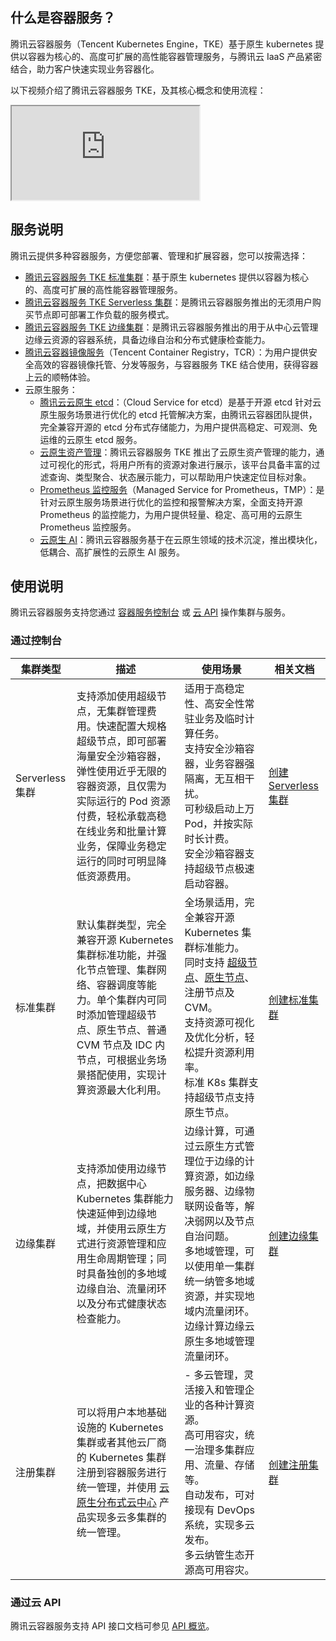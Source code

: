 
## 什么是容器服务？
腾讯云容器服务（Tencent Kubernetes Engine，TKE）基于原生 kubernetes 提供以容器为核心的、高度可扩展的高性能容器管理服务，与腾讯云 IaaS 产品紧密结合，助力客户快速实现业务容器化。

以下视频介绍了腾讯云容器服务 TKE，及其核心概念和使用流程：

<iframe src="https://cloud.tencent.com/edu/learning/quick-play/2264-32720?source=gw.doc.media&withPoster=1¬ip=1"></iframe>


## 服务说明
腾讯云提供多种容器服务，方便您部署、管理和扩展容器，您可以按需选择：
- [腾讯云容器服务 TKE 标准集群](https://cloud.tencent.com/document/product/457/6759)：基于原生 kubernetes 提供以容器为核心的、高度可扩展的高性能容器管理服务。
- [腾讯云容器服务 TKE Serverless 集群](https://cloud.tencent.com/document/product/457/39804)：是腾讯云容器服务推出的无须用户购买节点即可部署工作负载的服务模式。
- [腾讯云容器服务 TKE 边缘集群](https://cloud.tencent.com/document/product/457/42876)：是腾讯云容器服务推出的用于从中心云管理边缘云资源的容器系统，具备边缘自治和分布式健康检查能力。
- [腾讯云容器镜像服务](https://cloud.tencent.com/document/product/1141/39278)（Tencent Container Registry，TCR）：为用户提供安全高效的容器镜像托管、分发等服务，与容器服务 TKE 结合使用，获得容器上云的顺畅体验。
- 云原生服务：
	- [腾讯云云原生 etcd](https://cloud.tencent.com/document/product/457/58176)：（Cloud Service for etcd）是基于开源 etcd 针对云原生服务场景进行优化的 etcd 托管解决方案，由腾讯云容器团队提供，完全兼容开源的 etcd 分布式存储能力，为用户提供高稳定、可观测、免运维的云原生 etcd 服务。
	- [云原生资产管理](https://cloud.tencent.com/document/product/457/78329)：腾讯云容器服务 TKE 推出了云原生资产管理的能力，通过可视化的形式，将用户所有的资源对象进行展示，该平台具备丰富的过滤查询、类型聚合、状态展示能力，可以帮助用户快速定位目标对象。
	- [Prometheus 监控服务](https://cloud.tencent.com/document/product/457/71896)（Managed Service for Prometheus，TMP）：是针对云原生服务场景进行优化的监控和报警解决方案，全面支持开源 Prometheus 的监控能力，为用户提供轻量、稳定、高可用的云原生 Prometheus 监控服务。
	- [云原生 AI](https://cloud.tencent.com/document/product/457/62624)：腾讯云容器服务基于在云原生领域的技术沉淀，推出模块化，低耦合、高扩展性的云原生 AI 服务。





 

## 使用说明
腾讯云容器服务支持您通过 [容器服务控制台](https://console.cloud.tencent.com/tke2/overview) 或 [云 API](https://cloud.tencent.com/document/product/1278/46696) 操作集群与服务。

### 通过控制台

| 集群类型 	| 描述 	| 使用场景 	| 相关文档 	|
|---	|---	|---	|---	|
| Serverless 集群 	| 支持添加使用超级节点，无集群管理费用。快速配置大规格超级节点，即可部署海量安全沙箱容器，弹性使用近乎无限的容器资源，且仅需为实际运行的 Pod 资源付费，轻松承载高稳在线业务和批量计算业务，保障业务稳定运行的同时可明显降低资源费用。 	|   适用于高稳定性、高安全性常驻业务及临时计算任务。<br> 支持安全沙箱容器，业务容器强隔离，无互相干扰。<br> 可秒级启动上万 Pod，并按实际时长计费。<br> 安全沙箱容器支持超级节点极速启动容器。 	| <a href="https://cloud.tencent.com/document/product/457/39813">创建 Serverless 集群 </a> 	|
| 标准集群 	| 默认集群类型，完全兼容开源 Kubernetes 集群标准功能，并强化节点管理、集群网络、容器调度等能力。单个集群内可同时添加管理超级节点、原生节点、普通 CVM 节点及 IDC 内节点，可根据业务场景搭配使用，实现计算资源最大化利用。 	|  全场景适用，完全兼容开源 Kubernetes 集群标准能力。<br> 同时支持 [超级节点](https://cloud.tencent.com/document/product/457/74014)、[原生节点](https://cloud.tencent.com/document/product/457/78197)、注册节点及 CVM。<br> 支持资源可视化及优化分析，轻松提升资源利用率。<br> 标准 K8s 集群支持超级节点支持原生节点。 	| <a href="https://cloud.tencent.com/document/product/457/32189">创建标准集群</a> 	|
| 边缘集群 	| 支持添加使用边缘节点，把数据中心 Kubernetes 集群能力快速延伸到边缘地域，并使用云原生方式进行资源管理和应用生命周期管理；同时具备独创的多地域边缘自治、流量闭环以及分布式健康状态检查能力。 	|   边缘计算，可通过云原生方式管理位于边缘的计算资源，如边缘服务器、边缘物联网设备等，解决弱网以及节点自治问题。<br> 多地域管理，可以使用单一集群统一纳管多地域资源，并实现地域内流量闭环。<br> 边缘计算边缘云原生多地域管理流量闭环。 	| <a href="https://cloud.tencent.com/document/product/457/42889">创建边缘集群</a> 	|
| 注册集群 	| 可以将用户本地基础设施的 Kubernetes 集群或者其他云厂商的 Kubernetes 集群注册到容器服务进行统一管理，并使用 [云原生分布式云中心](https://cloud.tencent.com/document/product/1517/63246) 产品实现多云多集群的统一管理。 	| - 多云管理，灵活接入和管理企业的各种计算资源。<br> 高可用容灾，统一治理多集群应用、流量、存储等。<br> 自动发布，可对接现有 DevOps 系统，实现多云发布。<br> 多云纳管生态开源高可用容灾。 	| <a href="https://cloud.tencent.com/document/product/457/63218">创建注册集群</a> 	|


### 通过云 API
腾讯云容器服务支持 API 接口文档可参见 [API 概览](https://cloud.tencent.com/document/product/457/31853)。

